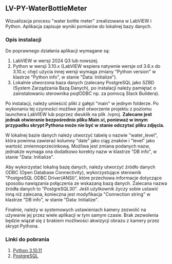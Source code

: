 ## LV-PY-WaterBottleMeter
Wizualizacja procesu "water bottle meter" zrealizowana w LabVIEW i Python. Aplikacja zapisuje wyniki pomiarów do lokalnej bazy danych.

### Opis instalacji
Do poprawnego działania aplikacji wymagane są:
1. LabVIEW w wersji 2024 Q3 lub nowszej.
2. Python w wersji 3.10.x (LabVIEW wspiera natywnie wersje od 3.6.x do 3.10.x; chęć użycia innej wersji wymaga zmiany "Python version" w klastrze "Python info", w stanie "Data: Initialize").
3. Lokalnie utworzona baza danych (zalecany PostgreSQL jako SZBD (System Zarządzania Bazą Danych), po instalacji należy pamiętać o zainstalowaniu sterownika psqlODBC np. za pomocą Stack Buildera).

Po instalacji, należy umieścić pliki z gałęzi "main" w jednym folderze. Po wykonaniu tej czynności możliwe jest otworzenie projektu z poziomu launchera LabVIEW lub poprzez dwuklik na plik .lvproj. **Zalecane jest jednak otwieranie bezpośrednio pliku Main.vi, ponieważ w innym przypadku skrypt Pythona może nie być w stanie odczytać pliku zdjęcia.**

W lokalnej bazie danych należy utworzyć tabelę o nazwie "water_level", która powinna zawierać kolumny "date" jako ciąg znaków i "level" jako wartość zmiennoprzecinkową. Możliwa jest zmiana podanych nazw, jednakże wymaga ona dodatkowo korekty nazw w klastrze "DB info", w stanie "Data: Initialize".

Aby wykorzystać lokalną bazę danych, należy utworzyć źródło danych ODBC (Open Database Connectivity), wykorzystujące sterownik "PostgreSQL ODBC Driver(ANSI)", które przechowa informacje dotyczące sposobu nawiązania połączenia ze wskazaną bazą danych. Zalecana nazwa źródła danych to "PostgreSQL30". Jeśli użytkownik życzy sobie ustawić inną niż zalecana, konieczna jest modyfikacja "Connection string" w klastrze "DB info", w stanie "Data: Initialize".

Finalnie, należy w systemowych ustawieniach kamery zezwolić na używanie jej przez wiele aplikacji w tym samym czasie. Brak zezwolenia będzie wiązał się z brakiem możliwości akwizycji obrazu z kamery przez skrypt Pythona.

### Linki do pobrania
1. [Python 3.10.11](https://www.python.org/downloads/release/python-31011/)
2. [PostgreSQL](https://www.postgresql.org/download/)
